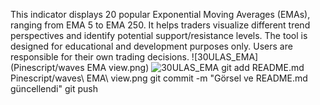 This indicator displays 20 popular Exponential Moving Averages (EMAs), ranging from EMA 5 to EMA 250. It helps traders visualize different trend perspectives and identify potential support/resistance levels. The tool is designed for educational and development purposes only. Users are responsible for their own trading decisions.
![30ULAS_EMA](Pinescript/waves EMA view.png)
![30ULAS_EMA](Pinescript/waves%20EMA%20view.png)
git add README.md Pinescript/waves\ EMA\ view.png
git commit -m "Görsel ve README.md güncellendi"
git push

